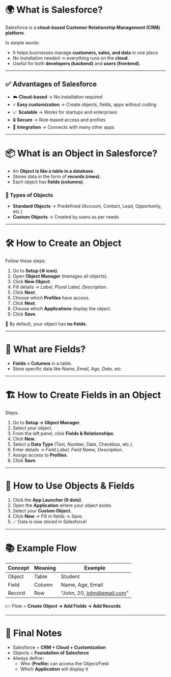 # 🌍 What is Salesforce?  

Salesforce is a **cloud-based Customer Relationship Management (CRM) platform**.  

In simple words:  
- It helps businesses manage **customers, sales, and data** in one place.  
- No installation needed → everything runs on the **cloud**.  
- Useful for both **developers (backend)** and **users (frontend)**.  

---

## ✅ Advantages of Salesforce  
- ☁️ **Cloud-based** → No installation required  
- ⚡ **Easy customization** → Create objects, fields, apps without coding  
- 📈 **Scalable** → Works for startups and enterprises  
- 🔒 **Secure** → Role-based access and profiles  
- 🔗 **Integration** → Connects with many other apps  

---

# 📦 What is an Object in Salesforce?  

- An **Object is like a table in a database**.  
- Stores data in the form of **records (rows)**.  
- Each object has **fields (columns)**.  

### 📝 Types of Objects  
- **Standard Objects** → Predefined (Account, Contact, Lead, Opportunity, etc.)  
- **Custom Objects** → Created by users as per needs  

---

# 🛠️ How to Create an Object  

Follow these steps:  
1. Go to **Setup (⚙️ icon)**.  
2. Open **Object Manager** (manages all objects).  
3. Click **New Object**.  
4. Fill details → *Label, Plural Label, Description*.  
5. Click **Next**.  
6. Choose which **Profiles** have access.  
7. Click **Next**.  
8. Choose which **Applications** display the object.  
9. Click **Save**.  

🔹 By default, your object has **no fields**.  

---

# 🔑 What are Fields?  

- **Fields = Columns** in a table.  
- Store specific data like *Name, Email, Age, Date, etc.*  

---

# 🏗️ How to Create Fields in an Object  

Steps:  
1. Go to **Setup → Object Manager**.  
2. Select your object.  
3. From the left panel, click **Fields & Relationships**.  
4. Click **New**.  
5. Select a **Data Type** (Text, Number, Date, Checkbox, etc.).  
6. Enter details → *Field Label, Field Name, Description*.  
7. Assign access to **Profiles**.  
8. Click **Save**.  

---

# 📱 How to Use Objects & Fields  

1. Click the **App Launcher (9 dots)**.  
2. Open the **Application** where your object exists.  
3. Select your **Custom Object**.  
4. Click **New** → Fill in fields → Save.  
5. ✅ Data is now stored in Salesforce!  

---

# 📚 Example Flow  

| Concept  | Meaning        | Example          |  
|----------|----------------|------------------|  
| Object   | Table          | Student          |  
| Field    | Column         | Name, Age, Email |  
| Record   | Row            | "John, 20, john@email.com" |  

👉 Flow = **Create Object → Add Fields → Add Records**  

---

# 🎯 Final Notes  

- Salesforce = **CRM + Cloud + Customization**  
- Objects = **Foundation of Salesforce**  
- Always define:  
  - Who (**Profile**) can access the Object/Field  
  - Which **Application** will display it  
